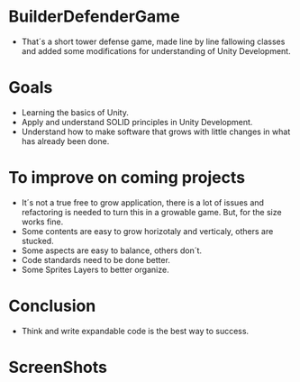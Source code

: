 <Banner Here>

# BuilderDefenderGame 

- That´s a short tower defense game, made line by line fallowing classes and added some modifications for understanding of Unity Development.

# Goals

- Learning the basics of Unity.
- Apply and understand SOLID principles in Unity Development.
- Understand how to make software that grows with little changes in what has already been done.

# To improve on coming projects

- It´s not a true free to grow application, there is a lot of issues and refactoring is needed to turn this in a growable game. But, for the size works fine.
- Some contents are easy to grow horizotaly and verticaly, others are stucked.
- Some aspects are easy to balance, others don´t.
- Code standards need to be done better.
- Some Sprites Layers to better organize.

# Conclusion

- Think and write expandable code is the best way to success.

# ScreenShots